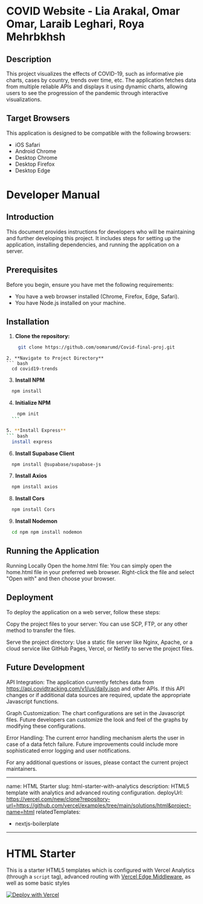 # COVID Website - Lia Arakal, Omar Omar, Laraib Leghari, Roya Mehrbkhsh

## Description
This project visualizes the effects of COVID-19, such as informative pie charts, cases by country, trends over time, etc. The application fetches data from multiple reliable APIs and displays it using dynamic charts, allowing users to see the progression of the pandemic through interactive visualizations.

## Target Browsers
This application is designed to be compatible with the following browsers:
- iOS Safari
- Android Chrome
- Desktop Chrome
- Desktop Firefox
- Desktop Edge

# Developer Manual

## Introduction
This document provides instructions for developers who will be maintaining and further developing this project. It includes steps for setting up the application, installing dependencies, and running the application on a server.

## Prerequisites
Before you begin, ensure you have met the following requirements:
- You have a web browser installed (Chrome, Firefox, Edge, Safari).
- You have Node.js installed on your machine.
  
## Installation
1. **Clone the repository:**
   ```bash
    git clone https://github.com/oomarumd/Covid-final-proj.git
  ```
2. **Navigate to Project Directory**
  ``` bash
    cd covid19-trends
  ```

3. **Install NPM**
  ``` bash
    npm install
  ```

4. **Initialize NPM**
  ``` bash
      npm init
    ```

5. **Install Express**
  ``` bash
    install express
  ```
6. **Install Supabase Client**
  ``` bash
    npm install @supabase/supabase-js
  ```

7. **Install Axios**
  ``` bash
    npm install axios
  ```

8. **Install Cors**
  ``` bash
    npm install Cors
  ```

9. **Install Nodemon**
  ``` bash
    cd npm npm install nodemon
  ```

## Running the Application
Running Locally
Open the home.html file:
You can simply open the home.html file in your preferred web browser. Right-click the file and select "Open with" and then choose your browser.

## Deployment
To deploy the application on a web server, follow these steps:

Copy the project files to your server:
You can use SCP, FTP, or any other method to transfer the files.

Serve the project directory:
Use a static file server like Nginx, Apache, or a cloud service like GitHub Pages, Vercel, or Netlify to serve the project files.

## Future Development
API Integration:
The application currently fetches data from https://api.covidtracking.com/v1/us/daily.json and other APIs. If this API changes or if additional data sources are required, update the appropriate Javascript functions.

Graph Customization:
The chart configurations are set in the Javascript files. Future developers can customize the look and feel of the graphs by modifying these configurations.

Error Handling:
The current error handling mechanism alerts the user in case of a data fetch failure. Future improvements could include more sophisticated error logging and user notifications.

For any additional questions or issues, please contact the current project maintainers.



---
name: HTML Starter
slug: html-starter-with-analytics
description: HTML5 template with analytics and advanced routing configuration.
deployUrl: https://vercel.com/new/clone?repository-url=https://github.com/vercel/examples/tree/main/solutions/html&project-name=html
relatedTemplates:
  - nextjs-boilerplate
---

# HTML Starter

This is a starter HTML5 templates which is configured with Vercel Analytics (through a `script` tag), advanced routing with [Vercel Edge Middleware](https://vercel.com/docs/concepts/functions/edge-middleware), as well as some basic styles

[![Deploy with Vercel](https://vercel.com/button)](https://vercel.com/new/clone?repository-url=https://github.com/vercel/examples/tree/main/solutions/html&project-name=html)
